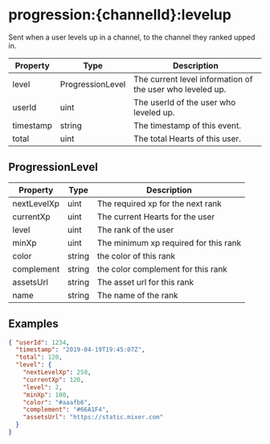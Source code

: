 # progression:{channelId}:levelup

Sent when a user levels up in a channel, to the channel they ranked upped in.

| Property  | Type             | Description                                                |
| --------- | ---------------- | ---------------------------------------------------------- |
| level     | ProgressionLevel | The current level information of the user who leveled up.  |
| userId    | uint             | The userId of the user who leveled up.                     |
| timestamp | string           | The timestamp of this event.                               |
| total     | uint             | The total Hearts of this user.                             |

## ProgressionLevel
| Property    | Type   | Description                           |
| ----------- | ------ | ------------------------------------- |
| nextLevelXp | uint   | The required xp for the next rank     |
| currentXp   | uint   | The current Hearts for the user       |
| level       | uint   | The rank of the user                  |
| minXp       | uint   | The minimum xp required for this rank |
| color       | string | the color of this rank                |
| complement  | string | the color complement for this rank    |
| assetsUrl   | string | The asset url for this rank           |
| name        | string | The name of the rank                  |

## Examples

```json
{ "userId": 1234,
  "timestamp": "2019-04-19T19:45:07Z",
  "total": 120,
  "level": {
    "nextLevelXp": 250,
    "currentXp": 120,
    "level": 2,
    "minXp": 100,
    "color": "#aaafb6",
    "complement": "#66A1F4",
    "assetsUrl": "https://static.mixer.com"
  }
}
```
